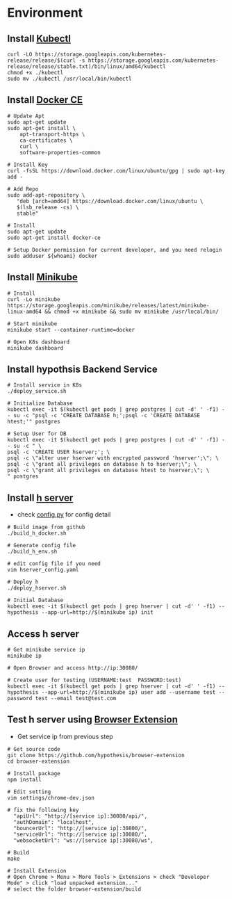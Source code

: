 Environment
===============
Install [Kubectl](https://kubernetes.io/docs/tasks/tools/install-kubectl/)
-----------------
```
curl -LO https://storage.googleapis.com/kubernetes-release/release/$(curl -s https://storage.googleapis.com/kubernetes-release/release/stable.txt)/bin/linux/amd64/kubectl
chmod +x ./kubectl
sudo mv ./kubectl /usr/local/bin/kubectl
```

Install [Docker CE](https://docs.docker.com/engine/installation/linux/docker-ce/ubuntu/)
-------------------
```
# Update Apt
sudo apt-get update
sudo apt-get install \
    apt-transport-https \
    ca-certificates \
    curl \
    software-properties-common

# Install Key
curl -fsSL https://download.docker.com/linux/ubuntu/gpg | sudo apt-key add -

# Add Repo
sudo add-apt-repository \
   "deb [arch=amd64] https://download.docker.com/linux/ubuntu \
   $(lsb_release -cs) \
   stable"

# Install
sudo apt-get update
sudo apt-get install docker-ce

# Setup Docker permission for current developer, and you need relogin
sudo adduser ${whoami} docker
```

Install [Minikube](https://github.com/kubernetes/minikube)
------------------
```
# Install
curl -Lo minikube https://storage.googleapis.com/minikube/releases/latest/minikube-linux-amd64 && chmod +x minikube && sudo mv minikube /usr/local/bin/

# Start minikube
minikube start --container-runtime=docker

# Open K8s dashboard
minikube dashboard
```

Install hypothsis Backend Service
------------------
```
# Install service in K8s
./deploy_service.sh

# Initialize Database
kubectl exec -it $(kubectl get pods | grep postgres | cut -d' ' -f1) -- su -c "psql -c 'CREATE DATABASE h;';psql -c 'CREATE DATABASE htest;'" postgres

# Setup User for DB
kubectl exec -it $(kubectl get pods | grep postgres | cut -d' ' -f1) -- su -c " \
psql -c 'CREATE USER hserver;'; \
psql -c \"alter user hserver with encrypted password 'hserver';\"; \
psql -c \"grant all privileges on database h to hserver;\"; \
psql -c \"grant all privileges on database htest to hserver;\"; \
" postgres
```

Install [h server](https://github.com/hypothesis/h)
---------------------
* check [config.py](https://github.com/hypothesis/h/blob/master/h/config.py) for config detail
```
# Build image from github
./build_h_docker.sh

# Generate config file
./build_h_env.sh

# edit config file if you need
vim hserver_config.yaml

# Deploy h
./deploy_hserver.sh

# Initial Database
kubectl exec -it $(kubectl get pods | grep hserver | cut -d' ' -f1) -- hypothesis --app-url=http://$(minikube ip) init
```

Access h server
--------------------
```
# Get minikube service ip
minikube ip

# Open Browser and access http://ip:30080/

# Create user for testing (USERNAME:test  PASSWORD:test)
kubectl exec -it $(kubectl get pods | grep hserver | cut -d' ' -f1) -- hypothesis --app-url=http://$(minikube ip) user add --username test --password test --email test@test.com
```

Test h server using [Browser Extension](https://github.com/hypothesis/browser-extension)
---------------------
* Get service ip from previous step
```
# Get source code
git clone https://github.com/hypothesis/browser-extension
cd browser-extension

# Install package
npm install

# Edit setting
vim settings/chrome-dev.json

# fix the following key
  "apiUrl": "http://[service ip]:30080/api/",
  "authDomain": "localhost",
  "bouncerUrl": "http://[service ip]:30800/",
  "serviceUrl": "http://[service ip]:30080/",
  "websocketUrl": "ws://[service ip]:30080/ws",

# Build
make

# Install Extension
# Open Chrome > Menu > More Tools > Extensions > check "Developer Mode" > click "load unpacked extension..."
# select the folder browser-extension/build
```
